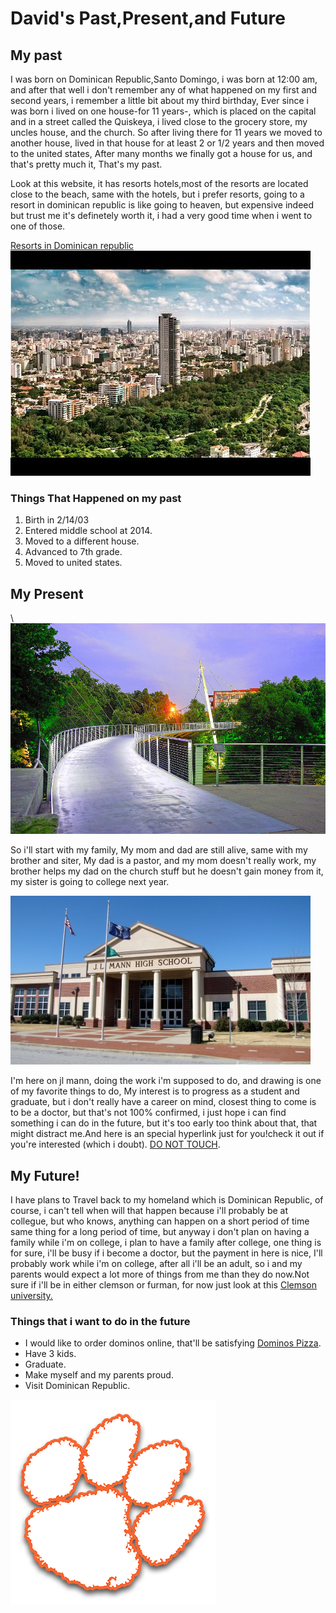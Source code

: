 <!DOCTYPE html>

<html>

<head>
<title>David's Past,Present,and Future</title>
<link href="https://fonts.googleapis.com/css?family=Rye" rel="stylesheet">
<meta name="viewport" content="width=device-width, initial-scale=1">
<link rel="stylesheet" href="main.css">
</head>

<body>

<h1>David's Past,Present,and Future</h1>


<h2>My past</h2>

<p>I was born on Dominican Republic,Santo Domingo, i was born at 12:00 am, and after that well i don't remember any of what happened on my first and second years, i remember a little bit about my third birthday, Ever since i was born i lived on one house-for 11 years-, which is placed on the capital and in a street called the Quiskeya, i lived close to the grocery store, my uncles house, and the church. So after living there for 11 years we moved to another house, lived in that house for at least 2 or 1/2 years and then moved to the united states, After many months we finally got a house for us, and that's pretty much it, That's my past.</p><p>Look at this website, it has resorts hotels,most of the resorts are located close to the beach, same with the hotels, but i prefer resorts, going to a resort in dominican republic is like going to heaven, but expensive indeed but trust me it's definetely worth it, i had a very good time when i went to one of those.</p>
<a href="https://www.tripadvisor.com/Hotels-g147293-Punta_Cana_La_Altagracia_Province_Dominican_Republic-Hotels.html">Resorts in Dominican republic</a>

<img class="center" src="img/Santo-Domingo.jpg" alt="Santo Domingo">

<h3>Things That Happened on my past</h3>

<ol>
  <li>Birth in 2/14/03</li>
  <li>Entered middle school at 2014.</li>
  <li> Moved to a different house.</li>
  <li>Advanced to 7th grade.</li>
  <li>Moved to united states.</li>
</ol>

<h2>My Present</h2>\

<img class="left" src="img/liberty-bridge-in-downtown-greenville-sc-at-sunrise-willie-harper.jpg" alt="Greenville Downtown">

<p>So i'll start with my family, My mom and dad are still alive, same with my brother and siter, My dad is a pastor, and my mom doesn't really work, my brother helps my dad on the church stuff but he doesn't gain money from it, my sister is going to college next year.</p>

<img class="left" src="img/jlmann.jpg" alt="Jl mann highschool">

<p>I'm here on jl mann, doing the work i'm supposed to do, and drawing is one of my favorite things to do, My interest is to progress as a student and graduate, but i don't really have a career on mind, closest thing to come is to be a doctor, but that's not 100% confirmed, i just hope i can find something i can do in the future, but it's too early too think about that, that might distract me.And here is an special hyperlink just for you!check it out if you're interested (which i doubt). <a href="https://www.lifeishard.ro/">DO NOT TOUCH</a>.</p>

<h2> My Future!</h2>

<p>I have plans to Travel back to my homeland which is Dominican Republic, of course, i can't tell when will that happen because i'll probably be at collegue, but who knows, anything can happen on a short period of time same thing for a long period of time, but anyway i don't plan on having a family while i'm on college, i plan to have a family after college, one thing is for sure, i'll be busy if i become a doctor, but the payment in here is nice, I'll probably work while i'm on college, after all i'll be an adult, so i and my parents would expect a lot more of things from me than they do now.Not sure if i'll be in either clemson or furman, for now just look at this <a href="http://www.clemson.edu/">Clemson university.</a></p>

<h3>Things that i want to do in the future</h3>

<ul>
  <li>I would like to order dominos online, that'll be satisfying <a href="https://www.dominos.com/en/">Dominos Pizza</a>.</li>
  <li>Have 3 kids.</li>
  <li>Graduate.</li>
  <li>Make myself and my parents proud.</li>
  <li>Visit Dominican Republic.</li>
</ul>

<img class="center" src="img/clemson.png" alt="Clemson Logo">

</body>
</html>
